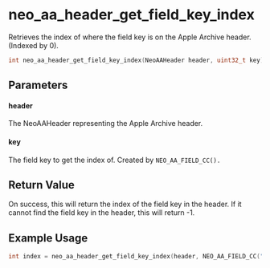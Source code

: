 # neo_aa_header_get_field_key_index
Retrieves the index of where the field key is on the Apple Archive header. (Indexed by 0).

```c
int neo_aa_header_get_field_key_index(NeoAAHeader header, uint32_t key);
```

## Parameters

#### header

The NeoAAHeader representing the Apple Archive header.

#### key

The field key to get the index of. Created by `NEO_AA_FIELD_CC().`

## Return Value

On success, this will return the index of the field key in the header. If it cannot find the field key in the header, this will return -1.

## Example Usage

```c
int index = neo_aa_header_get_field_key_index(header, NEO_AA_FIELD_CC("TYP"));
```
